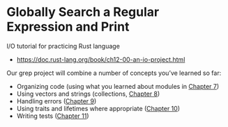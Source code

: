 # Globally Search a Regular Expression and Print

I/O tutorial for practicing Rust language

- https://doc.rust-lang.org/book/ch12-00-an-io-project.html

Our grep project will combine a number of concepts you’ve learned so far:

- Organizing code (using what you learned about modules in [Chapter 7](https://doc.rust-lang.org/book/ch07-00-packages-crates-and-modules.html))
- Using vectors and strings (collections, [Chapter 8](https://doc.rust-lang.org/book/ch08-00-common-collections.html))
- Handling errors ([Chapter 9](https://doc.rust-lang.org/book/ch09-00-error-handling.html))
- Using traits and lifetimes where appropriate ([Chapter 10](https://doc.rust-lang.org/book/ch10-00-generics.html))
- Writing tests ([Chapter 11](https://doc.rust-lang.org/book/ch11-00-testing.html))